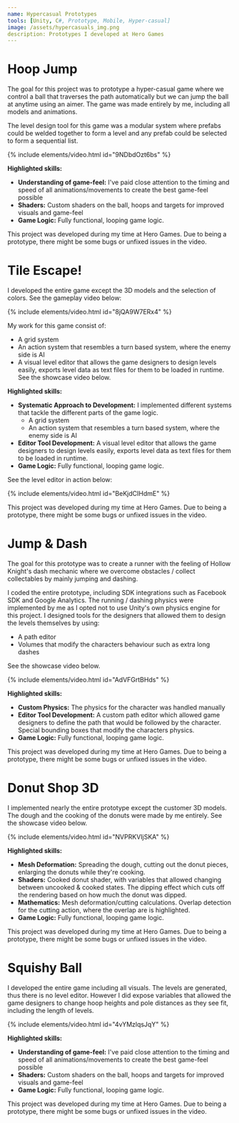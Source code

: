 ```yaml
---
name: Hypercasual Prototypes
tools: [Unity, C#, Prototype, Mobile, Hyper-casual]
image: /assets/hypercasuals_img.png
description: Prototypes I developed at Hero Games
---
```


# Hoop Jump

The goal for this project was to prototype a hyper-casual game where we control a ball that traverses the path automatically
but we can jump the ball at anytime using an aimer. The game was made entirely by me, including all models and animations.

The level design tool for this game was a modular system where prefabs could be welded together to form a level and any prefab could be selected to form a sequential list.

{% include elements/video.html id="9NDbdOzt6bs" %}

**Highlighted skills:**

* **Understanding of game-feel:** I've paid close attention to the timing and speed of all animations/movements to create the best game-feel possible
* **Shaders:** Custom shaders on the ball, hoops and targets for improved visuals and game-feel
* **Game Logic:** Fully functional, looping game logic.

This project was developed during my time at Hero Games.
Due to being a prototype, there might be some bugs or unfixed issues in the video.

# Tile Escape!

I developed the entire game except the 3D models and the selection of colors. See the gameplay video below:

{% include elements/video.html id="8jQA9W7ERx4" %}

My work for this game consist of:
- A grid system
- An action system that resembles a turn based system, where the enemy side is AI
- A visual level editor that allows the game designers to design levels easily, exports level data as text files for them to be loaded in runtime.
See the showcase video below.


**Highlighted skills:**

* **Systematic Approach to Development:** I implemented different systems that tackle the different parts of the game logic.
  * A grid system
  * An action system that resembles a turn based system, where the enemy side is AI
* **Editor Tool Development:** A visual level editor that allows the game designers to design levels easily, exports level data as text files for them to be loaded in runtime.
* **Game Logic:** Fully functional, looping game logic.

See the level editor in action below:

{% include elements/video.html id="BeKjdCIHdmE" %}

This project was developed during my time at Hero Games.
Due to being a prototype, there might be some bugs or unfixed issues in the video.

# Jump & Dash

The goal for this prototype was to create a runner with the feeling of Hollow Knight's dash mechanic where we overcome obstacles / collect collectables by mainly jumping and dashing.

I coded the entire prototype, including SDK integrations such as Facebook SDK and Google Analytics. The running / dashing physics were implemented by me as I opted not to use Unity's own physics engine for this project. 
I designed tools for the designers that allowed them to design the levels themselves by using:

- A path editor
- Volumes that modify the characters behaviour such as extra long dashes

See the showcase video below.

{% include elements/video.html id="AdVFGrtBHds" %}

**Highlighted skills:**

- **Custom Physics:** The physics for the character was handled manually
- **Editor Tool Development:** A custom path editor which allowed game designers to define the path that would be followed by the character. Special bounding boxes that modify the characters physics.
- **Game Logic:** Fully functional, looping game logic.

This project was developed during my time at Hero Games.
Due to being a prototype, there might be some bugs or unfixed issues in the video.

# Donut Shop 3D

I implemented nearly the entire prototype except the customer 3D models. 
The dough and the cooking of the donuts were made by me entirely. 
See the showcase video below.

{% include elements/video.html id="NVPRKVIjSKA" %}

**Highlighted skills:**

- **Mesh Deformation:** Spreading the dough, cutting out the donut pieces, enlarging the donuts while they're cooking.
- **Shaders:** Cooked donut shader, with variables that allowed changing between uncooked & cooked states. 
The dipping effect which cuts off the rendering based on how much the donut was dipped.
- **Mathematics:** Mesh deformation/cutting calculations. Overlap detection for the cutting action, where the overlap are is highlighted.
- **Game Logic:** Fully functional, looping game logic.

This project was developed during my time at Hero Games.
Due to being a prototype, there might be some bugs or unfixed issues in the video.

# Squishy Ball

I developed the entire game including all visuals.
The levels are generated, thus there is no level editor.
However I did expose variables that allowed the game designers to change 
hoop heights and pole distances as they see fit, including the length of levels.

{% include elements/video.html id="4vYMzlqsJqY" %}

**Highlighted skills:**

* **Understanding of game-feel:** I've paid close attention to the timing and speed of all animations/movements to create the best game-feel possible
* **Shaders:** Custom shaders on the ball, hoops and targets for improved visuals and game-feel
* **Game Logic:** Fully functional, looping game logic.

This project was developed during my time at Hero Games.
Due to being a prototype, there might be some bugs or unfixed issues in the video.
